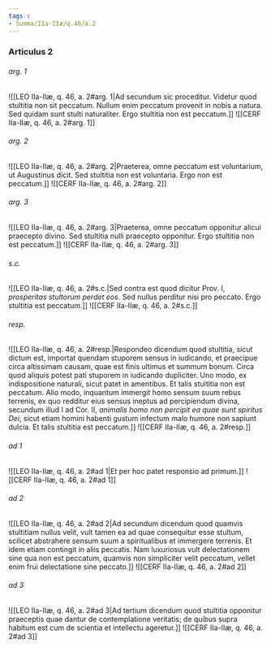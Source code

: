 ```yaml
---
tags : 
- Summa/IIa-IIæ/q.46/a.2
---
```


### Articulus 2

###### arg. 1
![[LEO IIa-IIæ, q. 46, a. 2#arg. 1|Ad secundum sic proceditur. Videtur quod stultitia non sit peccatum. Nullum enim peccatum provenit in nobis a natura. Sed quidam sunt stulti naturaliter. Ergo stultitia non est peccatum.]]
![[CERF IIa-IIæ, q. 46, a. 2#arg. 1]]

###### arg. 2
![[LEO IIa-IIæ, q. 46, a. 2#arg. 2|Praeterea, omne peccatum est voluntarium, ut Augustinus dicit. Sed stultitia non est voluntaria. Ergo non est peccatum.]]
![[CERF IIa-IIæ, q. 46, a. 2#arg. 2]]

###### arg. 3
![[LEO IIa-IIæ, q. 46, a. 2#arg. 3|Praeterea, omne peccatum opponitur alicui praecepto divino. Sed stultitia nulli praecepto opponitur. Ergo stultitia non est peccatum.]]
![[CERF IIa-IIæ, q. 46, a. 2#arg. 3]]

###### s.c.
![[LEO IIa-IIæ, q. 46, a. 2#s.c.|Sed contra est quod dicitur Prov. I, *prosperitas stultorum perdet eos*. Sed nullus perditur nisi pro peccato. Ergo stultitia est peccatum.]]
![[CERF IIa-IIæ, q. 46, a. 2#s.c.]]

###### resp.
![[LEO IIa-IIæ, q. 46, a. 2#resp.|Respondeo dicendum quod stultitia, sicut dictum est, importat quendam stuporem sensus in iudicando, et praecipue circa altissimam causam, quae est finis ultimus et summum bonum. Circa quod aliquis potest pati stuporem in iudicando dupliciter. Uno modo, ex indispositione naturali, sicut patet in amentibus. Et talis stultitia non est peccatum. Alio modo, inquantum immergit homo sensum suum rebus terrenis, ex quo redditur eius sensus ineptus ad percipiendum divina, secundum illud I ad Cor. II, *animalis homo non percipit ea quae sunt spiritus Dei*, sicut etiam homini habenti gustum infectum malo humore non sapiunt dulcia. Et talis stultitia est peccatum.]]
![[CERF IIa-IIæ, q. 46, a. 2#resp.]]

###### ad 1
![[LEO IIa-IIæ, q. 46, a. 2#ad 1|Et per hoc patet responsio ad primum.]]
![[CERF IIa-IIæ, q. 46, a. 2#ad 1]]

###### ad 2
![[LEO IIa-IIæ, q. 46, a. 2#ad 2|Ad secundum dicendum quod quamvis stultitiam nullus velit, vult tamen ea ad quae consequitur esse stultum, scilicet abstrahere sensum suum a spiritualibus et immergere terrenis. Et idem etiam contingit in aliis peccatis. Nam luxuriosus vult delectationem sine qua non est peccatum, quamvis non simpliciter velit peccatum, vellet enim frui delectatione sine peccato.]]
![[CERF IIa-IIæ, q. 46, a. 2#ad 2]]

###### ad 3
![[LEO IIa-IIæ, q. 46, a. 2#ad 3|Ad tertium dicendum quod stultitia opponitur praeceptis quae dantur de contemplatione veritatis; de quibus supra habitum est cum de scientia et intellectu ageretur.]]
![[CERF IIa-IIæ, q. 46, a. 2#ad 3]]

